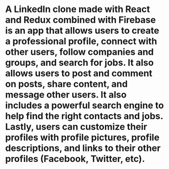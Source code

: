 # A LinkedIn clone made with React and Redux combined with Firebase is an app that allows users to create a professional profile, connect with other users, follow companies and groups, and search for jobs. It also allows users to post and comment on posts, share content, and message other users. It also includes a powerful search engine to help find the right contacts and jobs. Lastly, users can customize their profiles with profile pictures, profile descriptions, and links to their other profiles (Facebook, Twitter, etc).